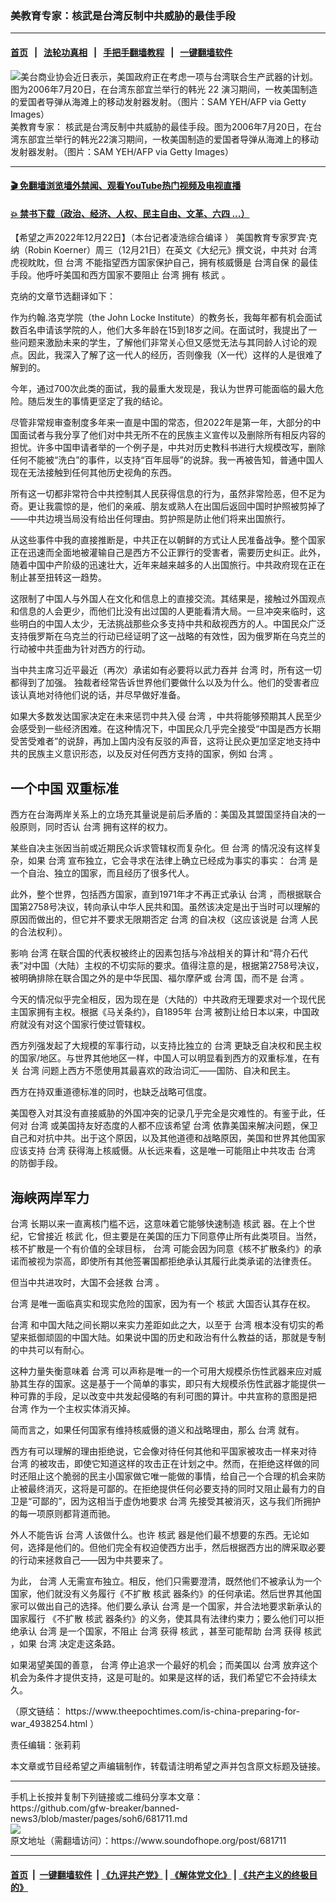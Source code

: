 ### 美教育专家：核武是台湾反制中共威胁的最佳手段
------------------------

#### [首页](https://github.com/gfw-breaker/banned-news3/blob/master/README.md) &nbsp;&nbsp;|&nbsp;&nbsp; [法轮功真相](https://github.com/begood0513/basic/blob/master/README.md)  &nbsp;&nbsp;|&nbsp;&nbsp; [手把手翻墙教程](https://github.com/gfw-breaker/guides/wiki)  &nbsp;&nbsp;|&nbsp;&nbsp; [一键翻墙软件](https://github.com/gfw-breaker/nogfw/blob/master/README.md)  



<div><img alt="美台商业协会近日表示，美国政府正在考虑一项与台湾联合生产武器的计划。图为2006年7月20日，在台湾东部宜兰举行的韩光 22 演习期间，一枚美国制造的爱国者导弹从海滩上的移动发射器发射。（图片：SAM YEH/AFP via Getty Images）" src="https://img.soundofhope.org/2022-10/gettyimages-71485836-1666395930579.jpg"/>
<br/><figcaption class="caption">
 美教育专家： 核武是台湾反制中共威胁的最佳手段。图为2006年7月20日，在台湾东部宜兰举行的韩光22演习期间，一枚美国制造的爱国者导弹从海滩上的移动发射器发射。（图片：SAM YEH/AFP via Getty Images）
</figcaption></div><hr/>

#### [ 🎬  免翻墙浏览墙外禁闻、观看YouTube热门视频及电视直播](https://github.com/gfw-breaker/HelloWorld)

#### [ 💥  禁书下载（政治、经济、人权、民主自由、文革、六四 ...）](https://github.com/gfw-breaker/books/blob/master/README.md)

<div><div class="Content__Wrapper sc-1bvya0-0 elmmKw article_body" itemprop="articleBody">
 <div id="post_place_1">
 </div>
 <p class="meta-top">
  <span class="meta">
   【希望之声2022年12月22日】（本台记者凌浩综合编译  ）
  </span>
  美国教育专家罗宾·克纳（Robin Koerner）周三（12月21日）在英文《大纪元》撰文说，中共对
  <ok href="/term/551150">
   台湾
  </ok>
  虎视眈眈，但
  <ok href="/term/551150">
   台湾
  </ok>
  不能指望西方国家保护自己，拥有核威慑是
  <ok href="/term/820752">
   台湾自保
  </ok>
  的最佳手段。他呼吁美国和西方国家不要阻止
  <ok href="/term/551150">
   台湾
  </ok>
  拥有
  <ok href="/term/16969">
   核武
  </ok>
  。
 </p>
 <p>
  克纳的文章节选翻译如下：
 </p>
 <p>
  作为约翰.洛克学院（the John Locke Institute）的教务长，我每年都有机会面试数百名申请该学院的人，他们大多年龄在15到18岁之间。在面试时，我提出了一些问题来激励未来的学生，了解他们非常关心但又感觉无法与其同龄人讨论的观点。因此，我深入了解了这一代人的经历，否则像我（X一代）这样的人是很难了解到的。
 </p>
 <p>
  今年，通过700次此类的面试，我的最重大发现是，我认为世界可能面临的最大危险。随后发生的事情更坚定了我的结论。
 </p>
 <p>
  尽管非常规审查制度多年来一直是中国的常态，但2022年是第一年，大部分的中国面试者与我分享了他们对中共无所不在的民族主义宣传以及删除所有相反内容的担忧。许多中国申请者举的一个例子是，中共对历史教科书进行大规模改写，删除任何不能被“洗白”的事件，以支持“百年屈辱”的说辞。我一再被告知，普通中国人现在无法接触到任何其他历史视角的东西。
 </p>
 <p>
  所有这一切都非常符合中共控制其人民获得信息的行为，虽然非常险恶，但不足为奇。更让我震惊的是，他们的亲戚、朋友或熟人在出国后返回中国时护照被剪掉了——中共边境当局没有给出任何理由。剪护照是防止他们将来出国旅行。
 </p>
 <p>
  从这些事件中我的直接推断是，中共正在以朝鲜的方式让人民准备战争。整个国家正在迅速而全面地被灌输自己是西方不公正罪行的受害者，需要历史纠正。此外，随着中国中产阶级的迅速壮大，近年来越来越多的人出国旅行。中共政府现在正在制止甚至扭转这一趋势。
 </p>
 <p>
  这限制了中国人与外国人在文化和信息上的直接交流。其结果是，接触过外国观点和信息的人会更少，而他们比没有出过国的人更能看清大局。一旦冲突来临时，这些明白的中国人太少，无法挑战那些众多支持中共和敌视西方的人。中国民众广泛支持俄罗斯在乌克兰的行动已经证明了这一战略的有效性，因为俄罗斯在乌克兰的行动被中共歪曲为针对西方的行动。
 </p>
 <p>
  当中共主席习近平最近（再次）承诺如有必要将以武力吞并
  <ok href="/term/551150">
   台湾
  </ok>
  时，所有这一切都得到了加强。 独裁者经常告诉世界他们要做什么以及为什么。他们的受害者应该认真地对待他们说的话，并尽早做好准备。
 </p>
 <p>
  如果大多数发达国家决定在未来惩罚中共入侵
  <ok href="/term/551150">
   台湾
  </ok>
  ，中共将能够预期其人民至少会感受到一些经济困难。在这种情况下，中国民众几乎完全接受“中国是西方长期受苦受难者”的说辞，再加上国内没有反驳的声音，这将让民众更加坚定地支持中共的民族主义意识形态，以及反对任何西方支持的国家，例如
  <ok href="/term/551150">
   台湾
  </ok>
  。
 </p>
 <h2>
  <b>
   一个中国
  </b>
  <b>
  </b>
  <b>
   双重标准
  </b>
 </h2>
 <p>
  西方在台海两岸关系上的立场充其量说是前后矛盾的：美国及其盟国坚持自决的一般原则，同时否认
  <ok href="/term/551150">
   台湾
  </ok>
  拥有这样的权力。
 </p>
 <p>
  某些自决主张因当前或近期民众诉求管辖权而复杂化。但
  <ok href="/term/551150">
   台湾
  </ok>
  的情况没有这样复杂，如果
  <ok href="/term/551150">
   台湾
  </ok>
  宣布独立，它会寻求在法律上确立已经成为事实的事实：
  <ok href="/term/551150">
   台湾
  </ok>
  是一个自治、独立的国家，而且经历了很多代人。
 </p>
 <p>
  此外，整个世界，包括西方国家，直到1971年才不再正式承认
  <ok href="/term/551150">
   台湾
  </ok>
  ，而根据联合国第2758号决议，转向承认中华人民共和国。虽然该决定是出于当时可以理解的原因而做出的，但它并不要求无限期否定
  <ok href="/term/551150">
   台湾
  </ok>
  的自决权（这应该说是
  <ok href="/term/551150">
   台湾
  </ok>
  人民的合法权利）。
 </p>
 <p>
  影响
  <ok href="/term/551150">
   台湾
  </ok>
  在联合国的代表权被终止的因素包括与冷战相关的算计和“蒋介石代表”对中国（大陆）主权的不切实际的要求。值得注意的是，根据第2758号决议，被明确排除在联合国之外的是中华民国、福尔摩萨或
  <ok href="/term/551150">
   台湾
  </ok>
  国，而不是
  <ok href="/term/551150">
   台湾
  </ok>
  。
 </p>
 <p>
  今天的情况似乎完全相反，因为现在是（大陆的）中共政府无理要求对一个现代民主国家拥有主权。根据《马关条约》，自1895年
  <ok href="/term/551150">
   台湾
  </ok>
  被割让给日本以来，中国政府就没有对这个国家行使过管辖权。
 </p>
 <p>
  西方列强发起了大规模的军事行动，以支持比独立的
  <ok href="/term/551150">
   台湾
  </ok>
  更缺乏自决权和民主权的国家/地区。与世界其他地区一样，中国人可以明显看到西方的双重标准，在有关
  <ok href="/term/551150">
   台湾
  </ok>
  问题上西方不愿使用其最喜欢的政治词汇——国防、自决和民主。
 </p>
 <p>
  西方在持双重道德标准的同时，也缺乏战略可信度。
 </p>
 <p>
  美国卷入对其没有直接威胁的外国冲突的记录几乎完全是灾难性的。有鉴于此，任何对
  <ok href="/term/551150">
   台湾
  </ok>
  或美国持友好态度的人都不应该希望
  <ok href="/term/551150">
   台湾
  </ok>
  依靠美国来解决问题，保卫自己和对抗中共。出于这个原因，以及其他道德和战略原因，美国和世界其他国家应该支持
  <ok href="/term/551150">
   台湾
  </ok>
  获得海上核威慑。从长远来看，这是唯一可能阻止中共攻击
  <ok href="/term/551150">
   台湾
  </ok>
  的防御手段。
 </p>
 <h2>
  <b>
   海峡两岸军力
  </b>
 </h2>
 <p>
  <ok href="/term/551150">
   台湾
  </ok>
  长期以来一直离核门槛不远，这意味着它能够快速制造
  <ok href="/term/16969">
   核武
  </ok>
  器。在上个世纪，它曾接近
  <ok href="/term/16969">
   核武
  </ok>
  化，但主要是在美国的压力下同意停止所有此类项目。当然，核不扩散是一个有价值的全球目标，
  <ok href="/term/551150">
   台湾
  </ok>
  可能会因为同意《核不扩散条约》的承诺而被视为崇高，即使所有其他签署国都拒绝承认其履行此类承诺的法律责任。
 </p>
 <p>
  但当中共进攻时，大国不会拯救
  <ok href="/term/551150">
   台湾
  </ok>
  。
 </p>
 <p>
  <ok href="/term/551150">
   台湾
  </ok>
  是唯一面临真实和现实危险的国家，因为有一个
  <ok href="/term/16969">
   核武
  </ok>
  大国否认其存在权。
 </p>
 <p>
  <ok href="/term/551150">
   台湾
  </ok>
  和中国大陆之间长期以来实力差距如此之大，以至于
  <ok href="/term/551150">
   台湾
  </ok>
  根本没有切实的希望来抵御顽固的中国大陆。如果说中国的历史和政治有什么教益的话，那就是专制的中共可以有耐心。
 </p>
 <p>
  这种力量失衡意味着
  <ok href="/term/551150">
   台湾
  </ok>
  可以声称是唯一的一个可用大规模杀伤性武器来应对威胁其生存的国家。这是基于一个简单的事实，即只有大规模杀伤性武器才能提供一种可靠的手段，足以改变中共发起侵略的有利可图的算计。中共宣称的意图是把
  <ok href="/term/551150">
   台湾
  </ok>
  作为一个主权实体消灭掉。
 </p>
 <p>
  简而言之，如果任何国家有维持核威慑的道义和战略理由，那么
  <ok href="/term/551150">
   台湾
  </ok>
  就有。
 </p>
 <p>
  西方有可以理解的理由拒绝说，它会像对待任何其他和平国家被攻击一样来对待
  <ok href="/term/551150">
   台湾
  </ok>
  的被攻击，即使它知道这样的攻击正在计划之中。然而，在拒绝这样做的同时还阻止这个脆弱的民主小国家做它唯一能做的事情，给自己一个合理的机会来防止被最终消灭，这将是可鄙的。在拒绝提供任何必要支持的同时又阻止最有力的自卫是“可鄙的”，因为这相当于虚伪地要求
  <ok href="/term/551150">
   台湾
  </ok>
  先接受其被消灭，这与我们所拥护的每一项原则都背道而驰。
 </p>
 <p>
  外人不能告诉
  <ok href="/term/551150">
   台湾
  </ok>
  人该做什么。也许
  <ok href="/term/16969">
   核武
  </ok>
  器是他们最不想要的东西。无论如何，选择是他们的。但他们完全有权迫使西方出手，然后根据西方出的牌采取必要的行动来拯救自己——因为中共要来了。
 </p>
 <p>
  为此，
  <ok href="/term/551150">
   台湾
  </ok>
  人无需宣布独立。相反，他们只需要澄清，既然他们不被承认为一个国家，他们就没有义务履行《不扩散
  <ok href="/term/16969">
   核武
  </ok>
  器条约》的任何承诺。然后世界其他国家可以做出自己的选择。他们要么承认
  <ok href="/term/551150">
   台湾
  </ok>
  是一个国家，并合法地要求新承认的国家履行 《不扩散
  <ok href="/term/16969">
   核武
  </ok>
  器条约》的义务，使其具有法律约束力；要么他们可以拒绝承认
  <ok href="/term/551150">
   台湾
  </ok>
  是一个国家，不阻止
  <ok href="/term/551150">
   台湾
  </ok>
  获得
  <ok href="/term/16969">
   核武
  </ok>
  ，甚至可能帮助
  <ok href="/term/551150">
   台湾
  </ok>
  获得
  <ok href="/term/16969">
   核武
  </ok>
  ，如果
  <ok href="/term/551150">
   台湾
  </ok>
  决定走这条路。
 </p>
 <p>
  如果渴望美国的善意，
  <ok href="/term/551150">
   台湾
  </ok>
  停止追求一个最好的机会；而美国以
  <ok href="/term/551150">
   台湾
  </ok>
  放弃这个机会为条件才提供支持，这是可耻的。如果是这样的话，我们希望它不会持续太久。
 </p>
 <p>
  （原文链结：
  <ok href="https://www.theepochtimes.com/is-china-preparing-for-war_4938254.html">
   https://www.theepochtimes.com/is-china-preparing-for-war_4938254.html
  </ok>
  ）
 </p>
 <p class="meta-btm">
  责任编辑：张莉莉
 </p>
 <p class="meta-btm">
  本文章或节目经希望之声编辑制作，转载请注明希望之声并包含原文标题及链接。
 </p>
</div>
</div>
<hr/>
手机上长按并复制下列链接或二维码分享本文章：<br/>
https://github.com/gfw-breaker/banned-news3/blob/master/pages/soh6/681711.md <br/>
<a href='https://github.com/gfw-breaker/banned-news3/blob/master/pages/soh6/681711.md'><img src='https://github.com/gfw-breaker/banned-news3/blob/master/pages/soh6/681711.md.png'/></a> <br/>
原文地址（需翻墙访问）：https://www.soundofhope.org/post/681711


------------------------
#### [首页](https://github.com/gfw-breaker/banned-news3/blob/master/README.md) &nbsp;|&nbsp; [一键翻墙软件](https://github.com/gfw-breaker/nogfw/blob/master/README.md) &nbsp;| [《九评共产党》](https://github.com/gfw-breaker/9ping.md/blob/master/README.md#九评之一评共产党是什么) | [《解体党文化》](https://github.com/gfw-breaker/jtdwh.md/blob/master/README.md) | [《共产主义的终极目的》](https://github.com/gfw-breaker/gczydzjmd.md/blob/master/README.md)


<img src='http://gfw-breaker.win/banned-news3/pages/soh6/681711.md' width='0px' height='0px'/>